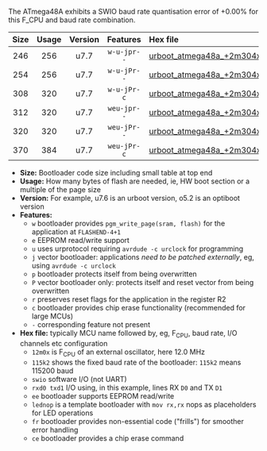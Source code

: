 The ATmega48A exhibits a SWIO baud rate quantisation error of +0.00% for this F_CPU and baud rate combination.

|Size|Usage|Version|Features|Hex file|
|:-:|:-:|:-:|:-:|:--|
|246|256|u7.7|`w-u-jpr--`|[urboot_atmega48a_+2m304x_++38k4_swio_rxd0_txd1_lednop.hex](https://raw.githubusercontent.com/stefanrueger/urboot.hex/main/mcus/atmega48a/external_oscillator/fcpu_+2m304x/br_++38k4/urboot_atmega48a_+2m304x_++38k4_swio_rxd0_txd1_lednop.hex)|
|254|256|u7.7|`w-u-jPr--`|[urboot_atmega48a_+2m304x_++38k4_swio_rxd0_txd1.hex](https://raw.githubusercontent.com/stefanrueger/urboot.hex/main/mcus/atmega48a/external_oscillator/fcpu_+2m304x/br_++38k4/urboot_atmega48a_+2m304x_++38k4_swio_rxd0_txd1.hex)|
|308|320|u7.7|`w-u-jPr-c`|[urboot_atmega48a_+2m304x_++38k4_swio_rxd0_txd1_lednop_fr_ce.hex](https://raw.githubusercontent.com/stefanrueger/urboot.hex/main/mcus/atmega48a/external_oscillator/fcpu_+2m304x/br_++38k4/urboot_atmega48a_+2m304x_++38k4_swio_rxd0_txd1_lednop_fr_ce.hex)|
|312|320|u7.7|`weu-jpr--`|[urboot_atmega48a_+2m304x_++38k4_swio_rxd0_txd1_ee_lednop.hex](https://raw.githubusercontent.com/stefanrueger/urboot.hex/main/mcus/atmega48a/external_oscillator/fcpu_+2m304x/br_++38k4/urboot_atmega48a_+2m304x_++38k4_swio_rxd0_txd1_ee_lednop.hex)|
|320|320|u7.7|`weu-jPr--`|[urboot_atmega48a_+2m304x_++38k4_swio_rxd0_txd1_ee.hex](https://raw.githubusercontent.com/stefanrueger/urboot.hex/main/mcus/atmega48a/external_oscillator/fcpu_+2m304x/br_++38k4/urboot_atmega48a_+2m304x_++38k4_swio_rxd0_txd1_ee.hex)|
|370|384|u7.7|`weu-jPr-c`|[urboot_atmega48a_+2m304x_++38k4_swio_rxd0_txd1_ee_lednop_fr_ce.hex](https://raw.githubusercontent.com/stefanrueger/urboot.hex/main/mcus/atmega48a/external_oscillator/fcpu_+2m304x/br_++38k4/urboot_atmega48a_+2m304x_++38k4_swio_rxd0_txd1_ee_lednop_fr_ce.hex)|

- **Size:** Bootloader code size including small table at top end
- **Usage:** How many bytes of flash are needed, ie, HW boot section or a multiple of the page size
- **Version:** For example, u7.6 is an urboot version, o5.2 is an optiboot version
- **Features:**
  + `w` bootloader provides `pgm_write_page(sram, flash)` for the application at `FLASHEND-4+1`
  + `e` EEPROM read/write support
  + `u` uses urprotocol requiring `avrdude -c urclock` for programming
  + `j` vector bootloader: applications *need to be patched externally*, eg, using `avrdude -c urclock`
  + `p` bootloader protects itself from being overwritten
  + `P` vector bootloader only: protects itself and reset vector from being overwritten
  + `r` preserves reset flags for the application in the register R2
  + `c` bootloader provides chip erase functionality (recommended for large MCUs)
  + `-` corresponding feature not present
- **Hex file:** typically MCU name followed by, eg, F<sub>CPU</sub>, baud rate, I/O channels etc configuration
  + `12m0x` is F<sub>CPU</sub> of an external oscillator, here 12.0 MHz
  + `115k2` shows the fixed baud rate of the bootloader: `115k2` means 115200 baud
  + `swio` software I/O (not UART)
  + `rxd0 txd1` I/O using, in this example, lines RX `D0` and TX `D1`
  + `ee` bootloader supports EEPROM read/write
  + `lednop` is a template bootloader with `mov rx,rx` nops as placeholders for LED operations
  + `fr` bootloader provides non-essential code ("frills") for smoother error handling
  + `ce` bootloader provides a chip erase command
